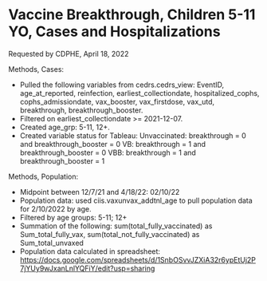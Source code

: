 # Vaccine Breakthrough, Children 5-11 YO, Cases and Hospitalizations

Requested by CDPHE, April 18, 2022

Methods, Cases:
- Pulled the following variables from cedrs.cedrs_view: EventID,  age_at_reported, reinfection, earliest_collectiondate, hospitalized_cophs, cophs_admissiondate, vax_booster, vax_firstdose, vax_utd, breakthrough, breakthrough_booster.
- Filtered on earliest_collectiondate >= 2021-12-07.
- Created age_grp: 5-11, 12+.
- Created variable status for Tableau: 
    Unvaccinated: breakthrough = 0 and breakthrough_booster = 0
    VB: breakthrough = 1 and breakthrough_booster = 0
    VBB: breakthrough = 1 and breakthrough_booster = 1

Methods, Population:
- Midpoint between 12/7/21 and 4/18/22: 02/10/22
- Population data: used ciis.vaxunvax_addtnl_age to pull population data for 2/10/2022 by age. 
- Filtered by age groups: 5-11; 12+
- Summation of the following: 
    sum(total_fully_vaccinated) as Sum_total_fully_vax, sum(total_not_fully_vaccinated) as Sum_total_unvaxed
- Population data calculated in spreadsheet: https://docs.google.com/spreadsheets/d/1SnbOSvvJZXiA32r6ypEtUj2P7jYUy9wJxanLnlYQFiY/edit?usp=sharing



